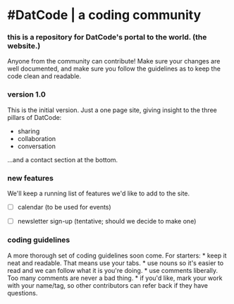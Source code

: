 # #DatCode | a coding community
### this is a repository for DatCode's portal to the world. (the website.)

Anyone from the community can contribute! Make sure your changes are well documented, and make sure you follow the guidelines as to keep the code clean and readable.

### version 1.0
This is the initial version. Just a one page site, giving insight to the three pillars of DatCode:
   * sharing
   * collaboration
   * conversation

...and a contact section at the bottom.
    
### new features
We'll keep a running list of features we'd like to add to the site.
- [ ] calendar (to be used for events)
- [ ] newsletter sign-up (tentative; should we decide to make one)


### coding guidelines
A more thorough set of coding guidelines soon come. For starters:
    * keep it neat and readable. That means use your tabs.
    * use nouns so it's easier to read and we can follow what it is you're doing.
    * use comments liberally. Too many comments are never a bad thing.
    * if you'd like, mark your work with your name/tag, so other contributors can refer back if they have questions.
   
